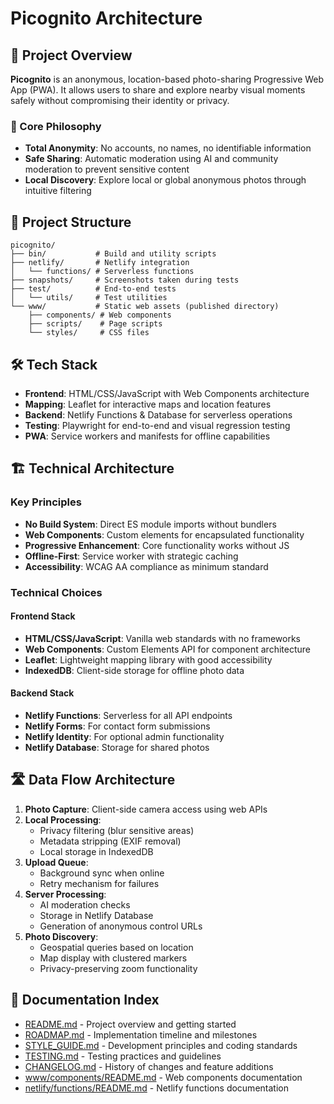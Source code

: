 # Picognito Architecture

## 📝 Project Overview

**Picognito** is an anonymous, location-based photo-sharing Progressive Web App (PWA). It allows users to share and explore nearby visual moments safely without compromising their identity or privacy.

### 🧠 Core Philosophy

- **Total Anonymity**: No accounts, no names, no identifiable information
- **Safe Sharing**: Automatic moderation using AI and community moderation to prevent sensitive content
- **Local Discovery**: Explore local or global anonymous photos through intuitive filtering

## 📐 Project Structure

```
picognito/
├── bin/           # Build and utility scripts
├── netlify/       # Netlify integration
│   └── functions/ # Serverless functions
├── snapshots/     # Screenshots taken during tests
├── test/          # End-to-end tests
│   └── utils/     # Test utilities
└── www/           # Static web assets (published directory)
    ├── components/ # Web components
    ├── scripts/    # Page scripts
    └── styles/     # CSS files
```

## 🛠️ Tech Stack

- **Frontend**: HTML/CSS/JavaScript with Web Components architecture
- **Mapping**: Leaflet for interactive maps and location features
- **Backend**: Netlify Functions & Database for serverless operations
- **Testing**: Playwright for end-to-end and visual regression testing
- **PWA**: Service workers and manifests for offline capabilities

## 🏗️ Technical Architecture

### Key Principles

- **No Build System**: Direct ES module imports without bundlers
- **Web Components**: Custom elements for encapsulated functionality
- **Progressive Enhancement**: Core functionality works without JS
- **Offline-First**: Service worker with strategic caching
- **Accessibility**: WCAG AA compliance as minimum standard

### Technical Choices

#### Frontend Stack
- **HTML/CSS/JavaScript**: Vanilla web standards with no frameworks
- **Web Components**: Custom Elements API for component architecture
- **Leaflet**: Lightweight mapping library with good accessibility
- **IndexedDB**: Client-side storage for offline photo data

#### Backend Stack
- **Netlify Functions**: Serverless for all API endpoints
- **Netlify Forms**: For contact form submissions
- **Netlify Identity**: For optional admin functionality
- **Netlify Database**: Storage for shared photos

## 🛣️ Data Flow Architecture

1. **Photo Capture**: Client-side camera access using web APIs
2. **Local Processing**:
   - Privacy filtering (blur sensitive areas)
   - Metadata stripping (EXIF removal)
   - Local storage in IndexedDB
3. **Upload Queue**:
   - Background sync when online
   - Retry mechanism for failures
4. **Server Processing**:
   - AI moderation checks
   - Storage in Netlify Database
   - Generation of anonymous control URLs
5. **Photo Discovery**:
   - Geospatial queries based on location
   - Map display with clustered markers
   - Privacy-preserving zoom functionality

## 📄 Documentation Index

- [README.md](README.md) - Project overview and getting started
- [ROADMAP.md](ROADMAP.md) - Implementation timeline and milestones
- [STYLE_GUIDE.md](STYLE_GUIDE.md) - Development principles and coding standards
- [TESTING.md](TESTING.md) - Testing practices and guidelines
- [CHANGELOG.md](CHANGELOG.md) - History of changes and feature additions
- [www/components/README.md](www/components/README.md) - Web components documentation
- [netlify/functions/README.md](netlify/functions/README.md) - Netlify functions documentation
